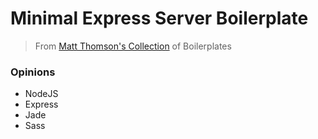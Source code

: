 # Minimal Express Server Boilerplate

> From [Matt Thomson's Collection](https://github.com/redice44/boilerplates) of Boilerplates

### Opinions
- NodeJS
- Express
- Jade
- Sass